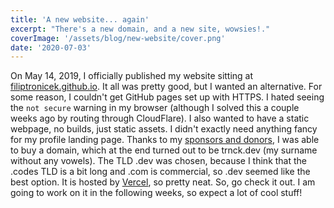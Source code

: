 ```yaml
---
title: 'A new website... again'
excerpt: "There's a new domain, and a new site, wowsies!."
coverImage: '/assets/blog/new-website/cover.png'
date: '2020-07-03'
---
```


On May 14, 2019, I officially published my website sitting at [filiptronicek.github.io](https://filiptronicek.github.io). It all was pretty good, but I wanted an alternative. For some reason, I couldn't get GitHub pages set up with HTTPS. I hated seeing the `not secure` warning in my browser (although I solved this a couple weeks ago by routing through CloudFlare). I also wanted to have a static webpage, no builds, just static assets. I didn't exactly need anything fancy for my profile landing page. Thanks to my [sponsors and donors](https://thanks.trnck.dev/), I was able to buy a domain, which at the end turned out to be trnck.dev (my surname without any vowels). The TLD .dev was chosen, because I think that the .codes TLD is a bit long and .com is commercial, so .dev seemed like the best option. It is hosted by [Vercel](https://vercel.com/dashboard), so pretty neat. So, go check it out. I am going to work on it in the following weeks, so expect a lot of cool stuff!
